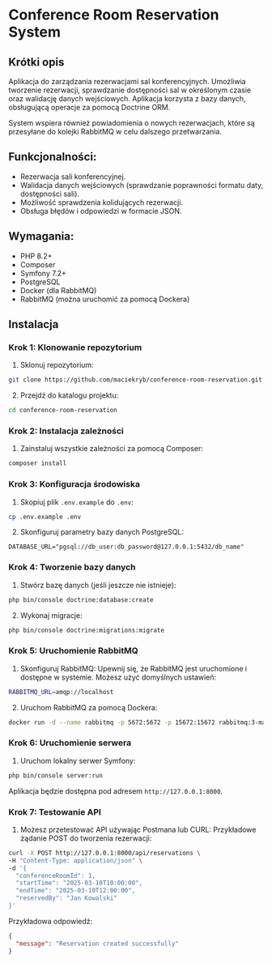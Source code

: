 # Conference Room Reservation System

## Krótki opis

Aplikacja do zarządzania rezerwacjami sal konferencyjnych. Umożliwia tworzenie rezerwacji, sprawdzanie dostępności sal w określonym czasie oraz walidację danych wejściowych. Aplikacja korzysta z bazy danych, obsługującą operacje za pomocą Doctrine ORM.

System wspiera również powiadomienia o nowych rezerwacjach, które są przesyłane do kolejki RabbitMQ w celu dalszego przetwarzania.

## Funkcjonalności:
- Rezerwacja sali konferencyjnej.
- Walidacja danych wejściowych (sprawdzanie poprawności formatu daty, dostępności sali).
- Możliwość sprawdzenia kolidujących rezerwacji.
- Obsługa błędów i odpowiedzi w formacie JSON.

## Wymagania:

- PHP 8.2+
- Composer
- Symfony 7.2+
- PostgreSQL
- Docker (dla RabbitMQ)
- RabbitMQ (można uruchomić za pomocą Dockera)

## Instalacja

### Krok 1: Klonowanie repozytorium

1. Sklonuj repozytorium:

```bash
git clone https://github.com/maciekryb/conference-room-reservation.git
```

2. Przejdź do katalogu projektu:

```bash
cd conference-room-reservation
```

### Krok 2: Instalacja zależności
1. Zainstaluj wszystkie zależności za pomocą Composer:

```bash
composer install
```

### Krok 3: Konfiguracja środowiska
1. Skopiuj plik `.env.example` do `.env`:

```bash
cp .env.example .env
```

2. Skonfiguruj parametry bazy danych PostgreSQL:

```env
DATABASE_URL="pgsql://db_user:db_password@127.0.0.1:5432/db_name"
```

### Krok 4: Tworzenie bazy danych
1. Stwórz bazę danych (jeśli jeszcze nie istnieje):

```bash
php bin/console doctrine:database:create
```

2. Wykonaj migracje:

```bash
php bin/console doctrine:migrations:migrate
```

### Krok 5: Uruchomienie RabbitMQ
1. Skonfiguruj RabbitMQ: Upewnij się, że RabbitMQ jest uruchomione i dostępne w systemie. Możesz użyć domyślnych ustawień:

```bash
RABBITMQ_URL=amqp://localhost
```
2. Uruchom RabbitMQ za pomocą Dockera:
```bash
docker run -d --name rabbitmq -p 5672:5672 -p 15672:15672 rabbitmq:3-management
```


### Krok 6: Uruchomienie serwera
1. Uruchom lokalny serwer Symfony:

```bash
php bin/console server:run
```

Aplikacja będzie dostępna pod adresem `http://127.0.0.1:8000`.

### Krok 7: Testowanie API
1. Możesz przetestować API używając Postmana lub CURL:
   Przykładowe żądanie POST do tworzenia rezerwacji:

```bash
curl -X POST http://127.0.0.1:8000/api/reservations \
-H "Content-Type: application/json" \
-d '{
  "conferenceRoomId": 1,
  "startTime": "2025-03-10T10:00:00",
  "endTime": "2025-03-10T12:00:00",
  "reservedBy": "Jan Kowalski"
}'
```

Przykładowa odpowiedź:

```json
{
  "message": "Reservation created successfully"
}
```
